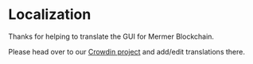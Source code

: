# Localization

Thanks for helping to translate the GUI for Mermer Blockchain.

Please head over to our [Crowdin project](https://crowdin.com/project/mermer-blockchain/) and add/edit translations there.
